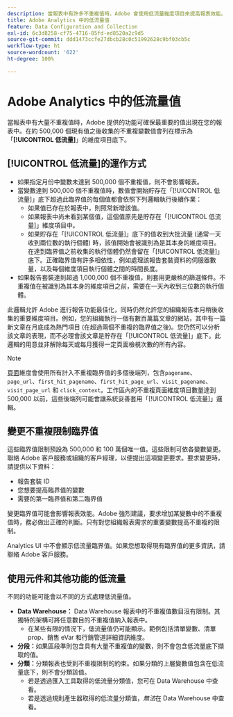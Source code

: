 ```yaml
---
description: 當報表中有許多不重複值時，Adobe 會使用低流量維度項目來提高報表效能。
title: Adobe Analytics 中的低流量值
feature: Data Configuration and Collection
exl-id: 6c3d8258-cf75-4716-85fd-ed8520a2c9d5
source-git-commit: ddd1473ccfe27dbcb28c0c51992628c9bf03cb5c
workflow-type: ht
source-wordcount: '622'
ht-degree: 100%

---
```


# Adobe Analytics 中的低流量值

當報表中有大量不重複值時，Adobe 提供的功能可確保最重要的值出現在您的報表中。在約 500,000 個現有值之後收集的不重複變數值會列在標示為「**[!UICONTROL 低流量]**」的維度項目底下。

## [!UICONTROL 低流量]的運作方式

* 如果指定月份中變數未達到 500,000 個不重複值，則不會影響報表。
* 當變數達到 500,000 個不重複值時，數值會開始貯存在「[!UICONTROL 低流量]」底下超過此臨界值的每個值都會依照下列邏輯執行後續作業：
   * 如果值已存在於報表中，則照常新增該值。
   * 如果報表中尚未看到某個值，這個值原先是貯存在「[!UICONTROL 低流量]」維度項目中。
   * 如果貯存在「[!UICONTROL 低流量]」底下的值收到大批流量 (通常一天收到兩位數的執行個體) 時，該值開始會被識別為是其本身的維度項目。在達到臨界值之前收集的執行個體仍然會留在「[!UICONTROL 低流量]」底下。正確臨界值有許多相依性，例如處理該報告套裝資料的伺服器數量，以及每個維度項目執行個體之間的時間長度。
* 如果報告套裝達到超過 1,000,000 個不重複值，則套用更嚴格的篩選條件。不重複值在被識別為其本身的維度項目之前，需要在一天內收到三位數的執行個體。

此邏輯允許 Adobe 進行報告功能最佳化，同時仍然允許您的組織報告本月稍後收集的重要維度項目。例如，您的組織執行一個有數百萬篇文章的網站，其中有一篇新文章在月底成為熱門項目 (在超過兩個不重複的臨界值之後)。您仍然可以分析該文章的表現，而不必理會該文章是貯存在「[!UICONTROL 低流量]」底下。此邏輯的用意並非解除每天或每月獲得一定頁面檢視次數的所有內容。

>[!NOTE]
>[頁面](../components/dimensions/page.md)維度會使用所有計入不重複臨界值的多個後端列，包含`pagename`、`page_url`、`first_hit_pagename`、`first_hit_page_url`、`visit_pagename`、`visit_page_url` 和 `click_context`。工作區內的不重複頁面維度項目數量達到 500,000 以前，這些後端列可能會讓系統妥善套用「[!UICONTROL 低流量]」邏輯。

## 變更不重複限制臨界值

這些臨界值限制預設為 500,000 和 100 萬個唯一值。這些限制可依各變數變更。聯絡 Adobe 客戶服務或組織的客戶經理，以便提出這項變更要求。要求變更時，請提供以下資料：

* 報告套裝 ID
* 您想要提高臨界值的變數
* 需要的第一臨界值和第二臨界值

變更臨界值可能會影響報表效能。Adobe 強烈建議，要求增加某變數中的不重複值時，務必做出正確的判斷。只有對您組織報表需求的重要變數提高不重複的限制。

Analytics UI 中不會顯示低流量臨界值。如果您想取得現有臨界值的更多資訊，請聯絡 Adobe 客戶服務。

## 使用元件和其他功能的低流量

不同的功能可能會以不同的方式處理低流量值。

* **Data Warehouse：** Data Warehouse 報表中的不重複值數目沒有限制。其獨特的架構可將任意數目的不重複值納入報表中。
   * 在某些有限的情況下，低流量值仍可能顯示。範例包括清單變數、清單 prop、銷售 eVar 和行銷管道詳細資訊維度。
* **分段：**&#x200B;如果區段準則包含具有大量不重複值的變數，則不會包含低流量底下擷取的值。
* **分類：**&#x200B;分類報表也受到不重複限制的約束。如果分類的上層變數值包含在低流量底下，則不會分類該值。
   * 若是透過匯入工具取得的低流量分類值，您可在 Data Warehouse 中查看。<!-- AN-115871 -->
   * 若是透過規則產生器取得的低流量分類值，*無法*&#x200B;在 Data Warehouse 中查看。<!-- AN-122872 -->

